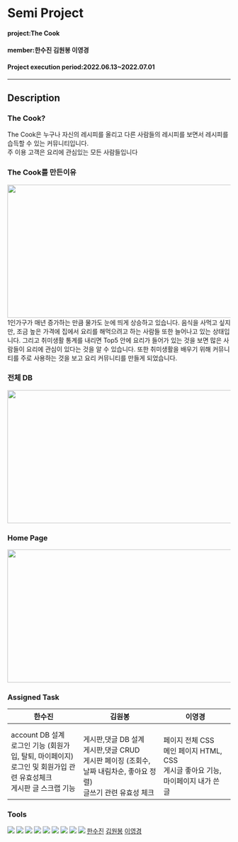 # Semi Project 
#### project:The Cook
#### member:한수진 김원봉 이영경
#### Project execution period:2022.06.13~2022.07.01
---
## Description
### The Cook?
The Cook은 누구나 자신의 레시피를 올리고 다른 사람들의 레시피를 보면서 레시피를 습득할 수 있는 커뮤니티입니다. <br>
주 이용 고객은 요리에 관심있는 모든 사람들입니다

### The Cook를 만든이유
<img src="https://user-images.githubusercontent.com/107031295/177460244-1c2adb79-0d60-4e8a-a550-c4b9db304c7f.JPG" width="600px" height="300px">
1인가구가 매년 증가하는 만큼 물가도 눈에 띄게 상승하고 있습니다.
음식을 사먹고 싶지만, 조금 높은 가격에 집에서 요리를 해먹으려고 하는 사람들 또한 늘어나고 있는 상태입니다.
그리고 취미생활 통계를 내리면 Top5 안에 요리가 들어가 있는 것을 보면 많은 사람들이 요리에 관심이 있다는 것을 알 수 있습니다.
또한 취미생활을 배우기 위해 커뮤니티를 주로 사용하는 것을 보고 요리 커뮤니티를 만들게 되었습니다.

### 전체 DB
<img src="https://user-images.githubusercontent.com/107031295/177460542-f73f3af0-3b66-4281-ba2a-dfe0163d7dcf.JPG" width="600px" height="300px">

### Home Page
<img src="https://user-images.githubusercontent.com/107031295/177461031-2c23d307-f007-4113-b13c-b0a09c93c50e.png" width="600px" height="300px">
<br>

### Assigned Task

|한수진|김원봉|이영경|
|------|---|---|
account DB 설계 <br>로그인 기능 (회원가입, 탈퇴, 마이페이지)<br>로그인 및 회원가입 관련 유효성체크<br>게시판 글 스크랩 기능| <br>게시판,댓글 DB 설계<br>게시판,댓글 CRUD<br>게시판 페이징 (조회수, 날짜 내림차순, 좋아요 정렬)<br>글쓰기 관련 유효성 체크|<br>페이지 전체 CSS<br>메인 페이지 HTML, CSS <br>게시글 좋아요 기능, 마이페이지 내가 쓴 글


### Tools
<img src="https://img.shields.io/badge/Eclipse-2C2255?style=flat-square&logo=Eclipse IDE&logoColor=white"/> <img src="https://img.shields.io/badge/GitHub-181717?style=flat-square&logo=GitHub&logoColor=white"/> <img src="https://img.shields.io/badge/Sourcetree-0052CC?style=flat-square&logo=Sourcetree&logoColor=white"/> <img src="https://img.shields.io/badge/Oracle-F80000?style=flat-square&logo=Oracle&logoColor=white"/> <img src="https://img.shields.io/badge/css-1572B6?style=flat-square&logo=css3&logoColor=white"> <img src="https://img.shields.io/badge/git-F05032?style=flat-square&logo=git&logoColor=white"> <img src="https://img.shields.io/badge/java-007396?style=flat-square&logo=java&logoColor=white"> <img src="https://img.shields.io/badge/Ajax-23C8D2?style=flat-square&logo=java&logoColor=white">
<img src="https://img.shields.io/badge/Instagram-E4405F?style=flat-square&logo=Instagram&logoColor=white%22/%3E"> [한수진](https://www.instagram.com/hansujin_1/) [김원봉](https://www.instagram.com/bong2_98/) [이영경](https://www.instagram.com/L__yoky/)
